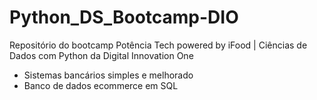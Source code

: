 # Python_DS_Bootcamp-DIO

Repositório do bootcamp Potência Tech powered by iFood | Ciências de Dados com Python da Digital Innovation One

- Sistemas bancários simples e melhorado
- Banco de dados ecommerce em SQL
